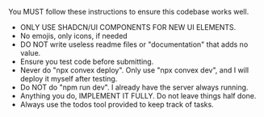 You MUST follow these instructions to ensure this codebase works well.

- ONLY USE SHADCN/UI COMPONENTS FOR NEW UI ELEMENTS.
- No emojis, only icons, if needed
- DO NOT write useless readme files or "documentation" that adds no value.
- Ensure you test code before submitting.
- Never do "npx convex deploy". Only use "npx convex dev", and I will deploy it myself after testing.
- Do NOT do "npm run dev". I already have the server always running.
- Anything you do, IMPLEMENT IT FULLY. Do not leave things half done.
- Always use the todos tool provided to keep track of tasks.